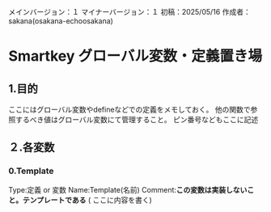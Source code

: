 メインバージョン：１
マイナーバージョン：１
初稿：2025/05/16
作成者：sakana(osakana-echoosakana)

# Smartkey グローバル変数・定義置き場
## 1.目的
ここにはグローバル変数やdefineなどでの定義をメモしておく。
他の関数で参照するべき値はグローバル変数にて管理すること。
ピン番号などもここに記述

## ２.各変数
### 0.Template
Type:定義 or 変数
Name:Template(名前)
Comment:**この変数は実装しないこと。テンプレートである** ( ここに内容を書く)



